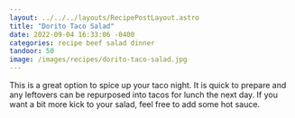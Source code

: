 ```yaml
---
layout: ../../../layouts/RecipePostLayout.astro
title: "Dorito Taco Salad"
date: 2022-09-04 16:33:06 -0400
categories: recipe beef salad dinner
tandoor: 50
image: /images/recipes/dorito-taco-salad.jpg
---
```


This is a great option to spice up your taco night. It is quick to prepare and
any leftovers can be repurposed into tacos for lunch the next day. If you want a
bit more kick to your salad, feel free to add some hot sauce.
